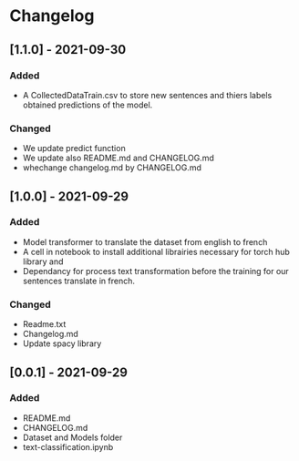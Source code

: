 # Changelog

## [1.1.0] - 2021-09-30
### Added
- A CollectedDataTrain.csv to store new sentences and thiers labels obtained predictions of the model.

### Changed
- We update predict function 
- We update also README.md and CHANGELOG.md
- whechange changelog.md by CHANGELOG.md

## [1.0.0] - 2021-09-29
### Added
- Model transformer to translate the dataset from english to french
- A cell in notebook to install additional librairies necessary for torch hub library and
- Dependancy for process text transformation before the training for our sentences translate in french.

### Changed
- Readme.txt
- Changelog.md
- Update spacy library 

## [0.0.1] - 2021-09-29
### Added
- README.md
- CHANGELOG.md
- Dataset and Models folder
- text-classification.ipynb


